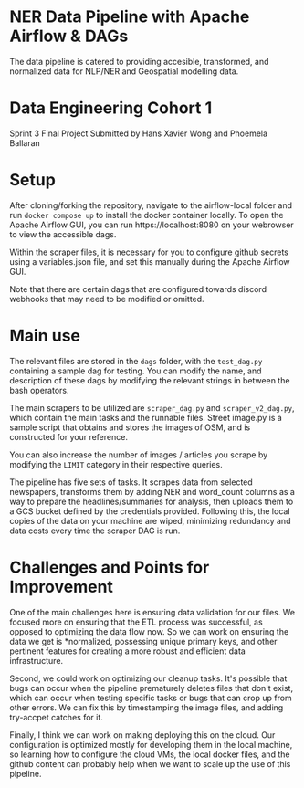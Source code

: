 # NER Data Pipeline with Apache Airflow & DAGs 
The data pipeline is catered to providing accesible, transformed, and normalized data for NLP/NER and Geospatial modelling data.

# Data Engineering Cohort 1
Sprint 3 Final Project 
Submitted by Hans Xavier Wong and Phoemela Ballaran 

# Setup 
After cloning/forking the repository, navigate to the airflow-local folder and run `docker compose up` to install the docker container locally. To open the Apache Airflow GUI, you can run https://localhost:8080 on your webrowser to view the accessible dags.

Within the scraper files, it is necessary for you to configure github secrets using a variables.json file, and set this manually during the Apache Airflow GUI.

Note that there are certain dags that are configured towards discord webhooks that may need to be modified or omitted. 

# Main use 
The relevant files are stored in the `dags` folder, with the `test_dag.py` containing a sample dag for testing. You can modify the name, and description of these dags by modifying the relevant strings in between the bash operators.

The main scrapers to be utilized are `scraper_dag.py` and `scraper_v2_dag.py`, which contain the main tasks and the runnable files. Street image.py is a sample script that obtains and stores the images of OSM, and is constructed for your reference. 

You can also increase the number of images / articles you scrape by modifying the `LIMIT` category in their respective queries.

The pipeline has five sets of tasks. It scrapes data from selected newspapers, transforms them by adding NER and word_count columns as a way to prepare the headlines/summaries for analysis, then uploads them to a GCS bucket defined by the credentials provided. Following this, the local copies of the data on your machine are wiped, minimizing redundancy and data costs every time the scraper DAG is run. 



# Challenges and Points for Improvement 
One of the main challenges here is ensuring data validation for our files. We focused more on ensuring that the ETL process was successful, as opposed to optimizing the data flow now. So we can work on ensuring the data we get is *normalized, possessing unique primary keys, and other pertinent features for creating a more robust and efficient data infrastructure. 

Second, we could work on optimizing our cleanup tasks. It's possible that bugs can occur when the pipeline prematurely deletes files that don't exist, which can occur when testing specific tasks or bugs that can crop up from other errors. We can fix this by timestamping the image files, and adding try-accpet catches for it.

Finally, I think we can work on making deploying this on the cloud. Our configuration is optimized mostly for developing them in the local machine, so learning how to configure the cloud VMs, the local docker files, and the github content can probably help when we want to scale up the use of this pipeline.


